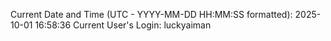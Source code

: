 Current Date and Time (UTC - YYYY-MM-DD HH:MM:SS formatted): 2025-10-01 16:58:36
Current User's Login: luckyaiman

